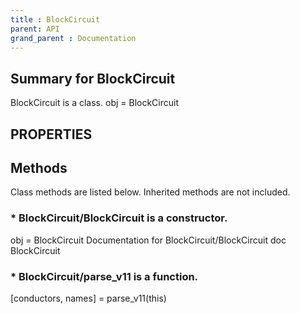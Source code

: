 ```yaml
---
title : BlockCircuit
parent: API
grand_parent : Documentation
---
```

## Summary for BlockCircuit
BlockCircuit is a class.
obj = BlockCircuit
## PROPERTIES
## Methods
Class methods are listed below. Inherited methods are not included.
### * BlockCircuit/BlockCircuit is a constructor.
obj = BlockCircuit
Documentation for BlockCircuit/BlockCircuit
doc BlockCircuit

### * BlockCircuit/parse_v11 is a function.
[conductors, names] = parse_v11(this)


